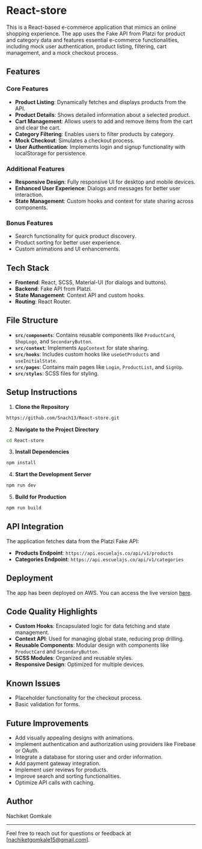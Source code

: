 # React-store

This is a React-based e-commerce application that mimics an online shopping experience. The app uses the Fake API from Platzi for product and category data and features essential e-commerce functionalities, including mock user authentication, product listing, filtering, cart management, and a mock checkout process.

## Features

### Core Features

- **Product Listing**: Dynamically fetches and displays products from the API.
- **Product Details**: Shows detailed information about a selected product.
- **Cart Management**: Allows users to add and remove items from the cart and clear the cart.
- **Category Filtering**: Enables users to filter products by category.
- **Mock Checkout**: Simulates a checkout process.
- **User Authentication**: Implements login and signup functionality with localStorage for persistence.

### Additional Features

- **Responsive Design**: Fully responsive UI for desktop and mobile devices.
- **Enhanced User Experience**: Dialogs and messages for better user interaction.
- **State Management**: Custom hooks and context for state sharing across components.

### Bonus Features

- Search functionality for quick product discovery.
- Product sorting for better user experience.
- Custom animations and UI enhancements.

## Tech Stack

- **Frontend**: React, SCSS, Material-UI (for dialogs and buttons).
- **Backend**: Fake API from Platzi.
- **State Management**: Context API and custom hooks.
- **Routing**: React Router.

## File Structure

- **`src/components`**: Contains reusable components like `ProductCard`, `ShopLogo`, and `SecondaryButton`.
- **`src/context`**: Implements `AppContext` for state sharing.
- **`src/hooks`**: Includes custom hooks like `useGetProducts` and `useInitialState`.
- **`src/pages`**: Contains main pages like `Login`, `ProductList`, and `SignUp`.
- **`src/styles`**: SCSS files for styling.

## Setup Instructions

1. **Clone the Repository**

```bash
https://github.com/Snach13/React-store.git
```

2. **Navigate to the Project Directory**

```bash
cd React-store
```

3. **Install Dependencies**

```bash
npm install
```

4. **Start the Development Server**

```bash
npm run dev
```

5. **Build for Production**

```bash
npm run build
```

## API Integration

The application fetches data from the Platzi Fake API:

- **Products Endpoint**: `https://api.escuelajs.co/api/v1/products`
- **Categories Endpoint**: `https://api.escuelajs.co/api/v1/categories`

## Deployment

The app has been deployed on AWS. You can access the live version [here](https://main.d32t2pgch7pg4f.amplifyapp.com/).

## Code Quality Highlights

- **Custom Hooks**: Encapsulated logic for data fetching and state management.
- **Context API**: Used for managing global state, reducing prop drilling.
- **Reusable Components**: Modular design with components like `ProductCard` and `SecondaryButton`.
- **SCSS Modules**: Organized and reusable styles.
- **Responsive Design**: Optimized for multiple devices.

## Known Issues

- Placeholder functionality for the checkout process.
- Basic validation for forms.

## Future Improvements

- Add visually appealing designs with animations.
- Implement authentication and authorization using providers like Firebase or OAuth.
- Integrate a database for storing user and order information.
- Add payment gateway integration.
- Implement user reviews for products.
- Improve search and sorting functionalities.
- Optimize API calls with caching.

## Author

Nachiket Gomkale

---

Feel free to reach out for questions or feedback at [[nachiketgomkale15@gmail.com](mailto:nachiketgomkale15@gmail.com)].

